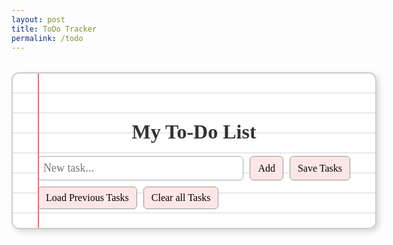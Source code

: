 ```yaml
---
layout: post
title: ToDo Tracker 
permalink: /todo
--- 
```


<link href="https://fonts.googleapis.com/css2?family=Patrick+Hand&display=swap" rel="stylesheet">

<style>
  .planner {
    background: repeating-linear-gradient(
      white,
      white 30px,
      #d1d1d1 31px,
      white 32px
    );
    border: 2px solid #ccc;
    border-radius: 12px;
    width: 500px;
    padding: 30px 40px;
    box-shadow: 4px 4px 10px rgba(0, 0, 0, 0.15);
    position: relative;
    font-family: 'Patrick Hand', cursive;
    margin: 2rem auto;
  }

  .planner::before {
    content: "";
    position: absolute;
    left: 40px;
    top: 0;
    bottom: 0;
    width: 2px;
    background-color: #ff6666;
  }

  .planner h1 {
    text-align: center;
    font-size: 32px;
    margin-bottom: 20px;
    color: #333;
  }

  .planner ul {
    list-style: none;
    padding: 0;
  }

  .planner li {
    font-size: 20px;
    padding: 6px 0;
    display: flex;
    align-items: center;
    gap: 10px;
  }

  .planner li.done span:nth-child(2) {
    text-decoration: line-through;
    color: gray;
  }

  .planner .task-controls {
    display: flex;
    gap: 10px;
    margin-top: 20px;
    flex-wrap: wrap;
  }

  .planner input[type="text"] {
    flex: 1;
    padding: 8px;
    font-size: 18px;
    border: 1px solid #aaa;
    border-radius: 6px;
    font-family: inherit;
  }

  .planner button {
    padding: 8px 12px;
    font-size: 16px;
    font-family: inherit;
    background-color: #ffe6e6;
    border: 1px solid #999;
    border-radius: 6px;
    cursor: pointer;
    transition: 0.2s;
  }

  .planner button:hover {
    background-color: #ffcccc;
  }
</style>

<div class="planner">
  <h1>My To-Do List</h1>
  <ul id="taskList"></ul>

  <div class="task-controls">
    <input type="text" id="taskInput" placeholder="New task...">
    <button onclick="addTask()">Add</button>
    <button onclick="saveTasks()">Save Tasks</button>
    <button onclick="loadTasks()">Load Previous Tasks</button>
    <button onclick="clearTasks()">Clear all Tasks</button> <!-- ✅ New button -->
  </div>
</div>

<script>
  let tasks = [];

  function renderTasks(tasks) {
    const taskList = document.getElementById("taskList");
    taskList.innerHTML = "";

    tasks.forEach((task, index) => {
      const li = document.createElement("li");
      if (task.done) li.classList.add("done");

      li.innerHTML = `
        <span onclick="markDone(${index})" style="cursor: pointer; font-size: 22px;">
          ${task.done ? "☑" : "☐"}
        </span>
        <span>${task.text}</span>
      `;

      taskList.appendChild(li);
    });
  }

  function addTask() {
    const input = document.getElementById("taskInput");
    if (input.value.trim()) {
      tasks.push({ text: input.value.trim(), done: false });
      input.value = "";
      renderTasks(tasks);
    }
  }

  function markDone(index) {
    tasks[index].done = !tasks[index].done;
    renderTasks(tasks);
  }

  function saveTasks() {
    localStorage.setItem("plannerTasks", JSON.stringify(tasks));
    alert("Tasks saved!");
  }

  function loadTasks() {
    const saved = localStorage.getItem("plannerTasks");
    if (saved) {
      tasks = JSON.parse(saved);
      renderTasks(tasks);
      alert("Tasks loaded!");
    } else {
      alert("No saved tasks found.");
    }
  }

  function clearTasks() {
    if (confirm("Are you sure you want to clear all tasks?")) {
      tasks = [];
      localStorage.removeItem("plannerTasks");
      renderTasks(tasks);
    }
  }
</script>
